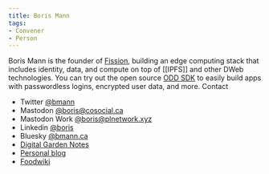 ```yaml
---
title: Boris Mann
tags:
- Convener
- Person
---
```


Boris Mann is the founder of [Fission](https://fission.codes), building an edge computing stack that includes identity, data, and compute on top of [[IPFS]] and other DWeb technologies. You can try out the open source [ODD SDK](https://odd.dev) to easily build apps with passwordless logins, encrypted user data, and more.
Contact
* Twitter [@bmann](https://twitter.com/bmann)
* Mastodon [@boris@cosocial.ca](https://cosocial/@boris)
* Mastodon Work [@boris@plnetwork.xyz](https://plnetwork.xyz/@boris)
* Linkedin [@boris](https://linkedin.com/in/boris)
* Bluesky [@bmann.ca](https://bsky.app/profile/bmann.ca)
* [Digital Garden Notes](https://bmannconsulting.com)
* [Personal blog](https://blog.bmannconsulting.com)
* [Foodwiki](https://foodwiki.bmann.ca)
